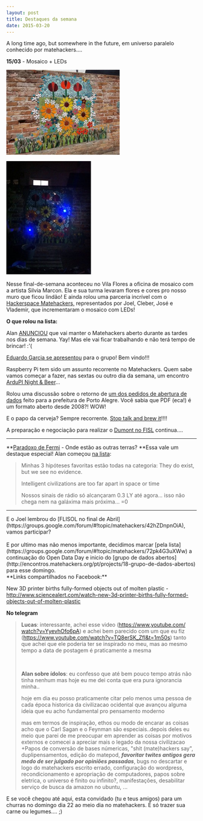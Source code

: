 ```yaml
---
layout: post
title: Destaques da semana
date: 2015-03-20
---
```


A long time ago, but somewhere in the future, em universo paralelo conhecido por matehackers....

**15/03** - Mosaico + LEDs

[![/assets/2015/11072049_954643901220664_454313939909732058_n](/assets/2015/11072049_954643901220664_454313939909732058_n-300x225.jpg)](/assets/2015/11072049_954643901220664_454313939909732058_n.jpg)

[![16478_954643907887330_4596928464925709301_n](/assets/2015/16478_954643907887330_4596928464925709301_n-224x300.jpg)](/assets/2015/16478_954643907887330_4596928464925709301_n.jpg)

Nesse final-de-semana aconteceu no Vila Flores a oficina de mosaico com a artista Silvia Marcon. Ela e sua turma levaram flores e cores pro nosso muro que fi<span class="text_exposed_show">cou lindão! E ainda rolou uma parceria incrível com o [Hackerspace Matehackers,](https://www.facebook.com/HackerspaceMatehackers) representados por Joel, Cleber, José e Vlademir, que incrementaram o mosaico com LEDs!</span>

**O que rolou na lista:**

Alan [ANUNCIOU](http://blog.matehackers.org/estamos-abertos-durante-a-semana/) que vai manter o Matehackers aberto durante as tardes nos dias de semana. Yay! Mas ele vai ficar trabalhando e não terá tempo de brincar! :'(

[Eduardo Garcia se apresentou](https://groups.google.com/forum/#!topic/matehackers/unMQmwLsfqE) para o grupo! Bem vindo!!!

Raspberry Pi tem sido um assunto recorrente no Matehackers. Quem sabe vamos começar a fazer, nas sextas ou outro dia da semana, um encontro [ArduPI Night & Beer](https://groups.google.com/forum/#!topic/matehackers/9PEGlAbfcjY)...

Rolou uma discussão sobre o retorno de [um dos pedidos de abertura de dados](https://groups.google.com/forum/#!topic/matehackers/USux2m6XoF4) feito para a prefeitura de Porto Alegre. Você sabia que PDF (eca!) é um formato aberto desde 2008?! WOW!

E o papo da cerveja? Sempre recorrente. [Stop talk and brew it](https://groups.google.com/forum/#!topic/matehackers/F7qK3pq5ngc)!!!!

A preparação e negociação para realizar o [Dumont no FISL](https://groups.google.com/forum/#!topic/matehackers/B2FNuBP321k) continua....

* * *

**[Paradoxo de Fermi](https://groups.google.com/forum/#!topic/matehackers/dY2qIuWNoXo) - Onde estão as outras terras? **Essa vale um destaque especial! Alan começou [na lista](https://groups.google.com/forum/#!topic/matehackers/dY2qIuWNoXo):

> <div>Minhas 3 hipóteses favoritas estão todas na categoria: They do exist, but we see no evidence.
>
> Intelligent civilizations are too far apart in space or time
>
> Nossos sinais de rádio só alcançaram 0.3 LY até agora... isso não chega nem na galáxima mais próxima... =0</div>
>
> <div></div>
>
> <div></div>
<div>

* * *

</div>
<div>E o Joel lembrou do [FLISOL no final de Abril](https://groups.google.com/forum/#!topic/matehackers/42hZDnpnOiA), vamos participar?</div>
&nbsp;
<div></div>
<div>E por ultimo mas não menos importante, decidimos marcar [pela lista](https://groups.google.com/forum/#!topic/matehackers/72pk4G3uXWw) a continuação do Open Data Day e inicio do [grupo de dados abertos](http://encontros.matehackers.org/pt/projects/18-grupo-de-dados-abertos) para esse domingo.</div>
<div></div>
**Links compartilhados no Facebook:**

New 3D printer births fully-formed objects out of molten plastic - http://www.sciencealert.com/watch-new-3d-printer-births-fully-formed-objects-out-of-molten-plastic

**No telegram**
> **Lucas**: interessante, achei esse video ([https://www.youtube.com/<wbr />watch?v=YyevhOfo6pA](https://www.youtube.com/watch?v=YyevhOfo6pA)) e achei bem parecido com um que eu fiz ([https://www.youtube.com/<wbr />watch?v=TQ8erSK_ZfI&t=1m50s](https://www.youtube.com/watch?v=TQ8erSK_ZfI&t=1m50s)) tanto que achei que ele poderia ter se inspirado no meu, mas ao mesmo tempo a data de postagem é  praticamente a mesma
>
>
> &nbsp;
>
>
> **Alan sobre ídolos**: eu confesso que até bem pouco tempo atrás não tinha nenhum mas hoje eu me dei conta que era pura ignorancia minha..
>
> hoje em dia eu posso praticamente citar pelo menos uma pessoa de cada época historica da civilizacao ocidental que avançou alguma ideia que eu acho fundamental pro pensamento moderno
>
> mas em termos de inspiração, ethos ou modo de encarar as coisas acho que o Carl Sagan e o Feynman são especiais..depois deles eu meio que parei de me preocupar em aprender as coisas por motivos externos e comecei a apreciar mais o legado da nossa civilizacao
+Papos de conversão de bases númericas, "shit (mate)hackers say", duplipensamentos, edição do matepod, _**favoritar twites antigos gera medo de ser julgado por opiniões passadas**_, bugs no descartar e logo do matehackers escrito errado, configuração do wordpress, recondicionamento e apropriação de computadores, papos sobre eletrica, o universo é finito ou infinito?, manifestações, desabilitar serviço de busca da amazon no ubuntu, ...

E se você chegou até aqui, esta convidado (tu e teus amigos) para um churras no domingo dia 22 ao meio dia no matehackers. É só trazer sua carne ou legumes.... ;)

